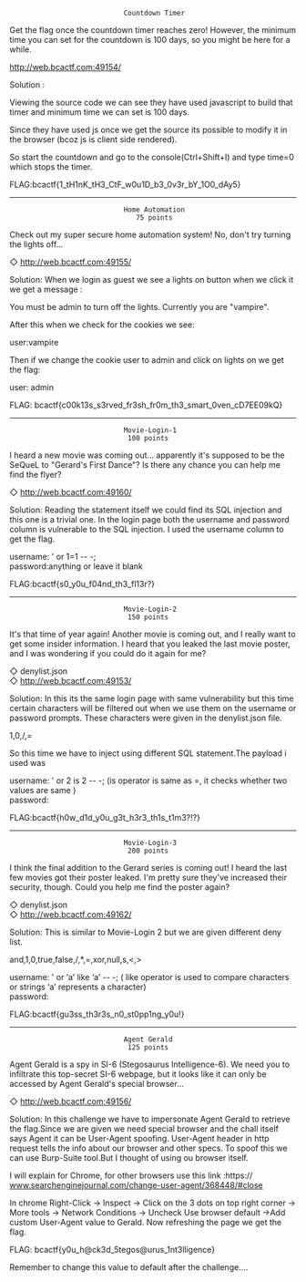 								Countdown Timer

Get the flag once the countdown timer reaches zero! However, the minimum time you can set for the countdown is 100 days, so you might be here for a while.  

http://web.bcactf.com:49154/


Solution :

Viewing the source code we can see they have used javascript to build that timer and minimum time we can set is 100 days.

Since they have used js once we get the source its possible to modify it in the browser (bcoz js is client side rendered).

So start the countdown and go to the console(Ctrl+Shift+I) and type time=0 which stops the timer.

FLAG:bcactf{1_tH1nK_tH3_CtF_w0u1D_b3_0v3r_bY_1O0_dAy5}

---------------------------------------------------------------------------------------------------------------------------------------------------------------------------------
								Home Automation
								   75 points
								   
Check out my super secure home automation system! No, don't try turning the lights off...

◇ http://web.bcactf.com:49155/  

Solution:
When we login as guest we see a lights on button when we click it we get a message : 

You must be admin to turn off the lights. Currently you are "vampire".

After this when we check for the cookies we see:

user:vampire

Then if we change the cookie user to admin and click on lights on we get the flag:


user: admin

FLAG: bcactf{c00k13s_s3rved_fr3sh_fr0m_th3_smart_0ven_cD7EE09kQ}

---------------------------------------------------------------------------------------------------------------------------------------------------------------------------------
								Movie-Login-1
								 100 points
								 
I heard a new movie was coming out... apparently it's supposed to be the SeQueL to "Gerard's First Dance"? Is there any chance you can help me find the flyer? 

◇ http://web.bcactf.com:49160/  

Solution:
Reading the statement itself we could find its SQL injection and this one is a trivial one.
In the login page both the username and password column is vulnerable to the SQL injection.
I used the username column to get the flag.
						
username:	' or 1=1 -- -;  
password:anything or leave it blank  

FLAG:bcactf{s0_y0u_f04nd_th3_fl13r?}

---------------------------------------------------------------------------------------------------------------------------------------------------------------------------------
								Movie-Login-2
								 150 points
								 
It's that time of year again! Another movie is coming out, and I really want to get some insider information. I heard that you leaked the last movie poster, and I was wondering if you could do it again for me?    

◇ denylist.json  
◇ http://web.bcactf.com:49153/  

Solution:
In this its the same login page with same vulnerability but this time certain characters will be filtered out when we use them on the username or password prompts.
These characters were given in the denylist.json file.

 1,0,/,=
 
So this time we have to inject using different SQL statement.The payload i used was

username:	' or 2 is 2 -- -; (is operator is same as =, it checks whether two values are same )  
password:  

FLAG:bcactf{h0w_d1d_y0u_g3t_h3r3_th1s_t1m3?!?}

---------------------------------------------------------------------------------------------------------------------------------------------------------------------------------
								Movie-Login-3
								 200 points
								 
I think the final addition to the Gerard series is coming out! I heard the last few movies got their poster leaked. I'm pretty sure they've increased their security, though. Could you help me find the poster again?    

◇ denylist.json  
◇ http://web.bcactf.com:49162/  

Solution:
This is similar to Movie-Login 2 but we are given different deny list.

and,1,0,true,false,/,*,=,xor,null,s,<,>


username:	' or ‘a’ like ‘a’ -- -; ( like operator is used to compare characters or strings ‘a’ represents a character)  
password:  

FLAG:bcactf{gu3ss_th3r3s_n0_st0pp1ng_y0u!}

---------------------------------------------------------------------------------------------------------------------------------------------------------------------------------
								Agent Gerald
								 125 points
								 
Agent Gerald is a spy in SI-6 (Stegosaurus Intelligence-6). We need you to infiltrate this top-secret SI-6 webpage, but it looks like it can only be accessed by Agent Gerald's special browser...  
  
◇ http://web.bcactf.com:49156/  

Solution:
In this challenge we have to impersonate Agent Gerald to retrieve the flag.Since we are given we need special browser and the chall itself says Agent it can be User-Agent spoofing.
User-Agent header in http request tells the info about our browser and other specs.
To spoof this we can use Burp-Suite tool.But I thought of using ou browser itself.

I will explain for Chrome, for other browsers use this link :https:// www.searchenginejournal.com/change-user-agent/368448/#close

In chrome Right-Click -> Inspect -> Click on the 3 dots on top right corner -> More tools -> Network Conditions -> Uncheck Use browser default ->Add custom User-Agent value to Gerald.
Now refreshing the page we get the flag.

FLAG: bcactf{y0u_h@ck3d_5tegos@urus_1nt3lligence}

Remember to change this value to default after the challenge....
